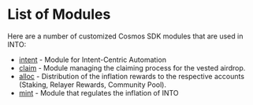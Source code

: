# List of Modules

Here are a number of customized Cosmos SDK modules that are used in INTO:

- [intent](intent/README.md) - Module for Intent-Centric Automation
- [claim](claim/spec/README.md) - Module managing the claiming process for the vested airdrop.
- [alloc](alloc/README.md) - Distribution of the inflation rewards to the respective  accounts (Staking, Relayer Rewards, Community Pool).
- [mint](mint) - Module that regulates the inflation of INTO 